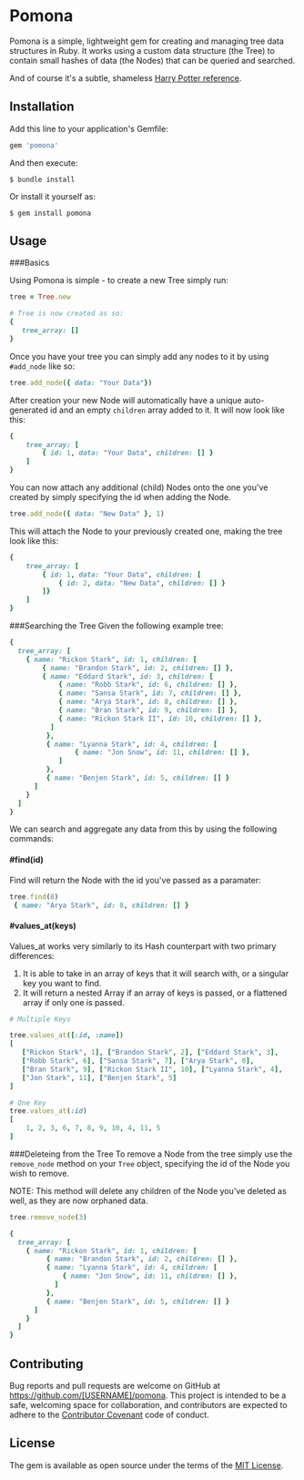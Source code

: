 # Pomona

Pomona is a simple, lightweight gem for creating and managing tree data structures in Ruby. It works using a custom data structure (the Tree) to contain small hashes of data (the Nodes) that can be queried and searched.

And of course it's a subtle, shameless [Harry Potter reference](http://harrypotter.wikia.com/wiki/Pomona_Sprout).

## Installation

Add this line to your application's Gemfile:

```ruby
gem 'pomona'
```

And then execute:

    $ bundle install

Or install it yourself as:

    $ gem install pomona

## Usage

###Basics

Using Pomona is simple - to create a new Tree simply run:

```ruby
tree = Tree.new

# Tree is now created as so:
{
   tree_array: []
}
```

Once you have your tree you can simply add any nodes to it by using ```#add_node``` like so:

```ruby
tree.add_node({ data: "Your Data"})
```
After creation your new Node will automatically have a unique auto-generated id and an empty ```children``` array added to it. It will now look like this:

```ruby
{
    tree_array: [
    	{ id: 1, data: "Your Data", children: [] }
    ]
}
```

You can now attach any additional (child) Nodes onto the one you've created by simply specifying the id when adding the Node.

```ruby
tree.add_node({ data: "New Data" }, 1)
```

This will attach the Node to your previously created one, making the tree look like this:

```ruby
{
    tree_array: [
    	{ id: 1, data: "Your Data", children: [
    		{ id: 2, data: "New Data", children: [] }
    	]}
    ]
}
```

###Searching the Tree
Given the following example tree:

```ruby
{
  tree_array: [
    { name: "Rickon Stark", id: 1, children: [
        { name: "Brandon Stark", id: 2, children: [] },
        { name: "Eddard Stark", id: 3, children: [
            { name: "Robb Stark", id: 6, children: [] },
            { name: "Sansa Stark", id: 7, children: [] },
            { name: "Arya Stark", id: 8, children: [] },
            { name: "Bran Stark", id: 9, children: [] },
            { name: "Rickon Stark II", id: 10, children: [] },
          ]
         },
         { name: "Lyanna Stark", id: 4, children: [
                { name: "Jon Snow", id: 11, children: [] },
            ]
         },
         { name: "Benjen Stark", id: 5, children: [] }
      ]
    }
  ]
}
```

We can search and aggregate any data from this by using the following commands:

#### #find(id)
Find will return the Node with the id you've passed as a paramater:

```ruby
tree.find(8)
 { name: "Arya Stark", id: 8, children: [] }
```

#### #values_at(keys)
Values_at works very similarly to its Hash counterpart with two primary differences:

1. It is able to take in an array of keys that it will search with, or a singular key you want to find.
2. It will return a nested Array if an array of keys is passed, or a flattened array if only one is passed.

```ruby
# Multiple Keys

tree.values_at([:id, :name])
[
   ["Rickon Stark", 1], ["Brandon Stark", 2], ["Eddard Stark", 3],
   ["Robb Stark", 6], ["Sansa Stark", 7], ["Arya Stark", 8],
   ["Bran Stark", 9], ["Rickon Stark II", 10], ["Lyanna Stark", 4],
   ["Jon Stark", 11], ["Benjen Stark", 5]
]

# One Key
tree.values_at(:id)
[
	1, 2, 3, 6, 7, 8, 9, 10, 4, 11, 5
]
```

###Deleteing from the Tree
To remove a Node from the tree simply use the ```remove_node``` method on your ```Tree``` object, specifying the id of the Node you wish to remove.

NOTE: This method will delete any children of the Node you've deleted as well, as they are now orphaned data.

```ruby
tree.remove_node(3)

{
  tree_array: [
    { name: "Rickon Stark", id: 1, children: [
         { name: "Brandon Stark", id: 2, children: [] },
	     { name: "Lyanna Stark", id: 4, children: [
	         { name: "Jon Snow", id: 11, children: [] },
	       ]
	     },
	     { name: "Benjen Stark", id: 5, children: [] }
      ]
    }
  ]
}
```

## Contributing

Bug reports and pull requests are welcome on GitHub at https://github.com/[USERNAME]/pomona. This project is intended to be a safe, welcoming space for collaboration, and contributors are expected to adhere to the [Contributor Covenant](http://contributor-covenant.org) code of conduct.


## License

The gem is available as open source under the terms of the [MIT License](http://opensource.org/licenses/MIT).
